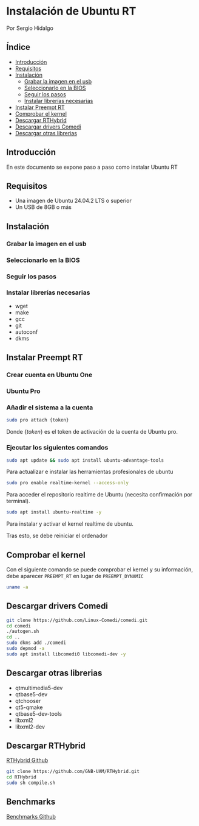 # Instalación de Ubuntu RT

Por Sergio Hidalgo

## Índice
  - [Introducción](#introducción)
  - [Requisitos](#requisitos)
  - [Instalación](#instalación)
    - [Grabar la imagen en el usb](#grabar-la-imagen-en-el-usb)
    - [Seleccionarlo en la BIOS](#seleccionarlo-en-la-BIOS)
    - [Seguir los pasos](#seguir-los-pasos)
    - [Instalar librerías necesarias](#instalar-librerías-necesarias)
  - [Instalar Preempt RT](#instalar-preempt-rt)
  - [Comprobar el kernel](#comprobar-el-kernel)
  - [Descargar RTHybrid](#descargar-rthybrid)
  - [Descargar drivers Comedi](#descargar-drivers-comedi)
  - [Descargar otras librerias](#descargar-otras-librerias)


## Introducción
En este documento se expone paso a paso como instalar Ubuntu RT

## Requisitos
- Una imagen de Ubuntu 24.04.2 LTS o superior
- Un USB de 8GB o más


## Instalación

### Grabar la imagen en el usb

### Seleccionarlo en la BIOS

### Seguir los pasos

### Instalar librerías necesarias
- wget
- make
- gcc
- git
- autoconf
- dkms


## Instalar Preempt RT

### Crear cuenta en Ubuntu One

### Ubuntu Pro

### Añadir el sistema a la cuenta

```bash
sudo pro attach {token}
```

Donde $\{token\}$ es el token de activación de la cuenta de Ubuntu pro.

### Ejecutar los siguientes comandos

```bash
sudo apt update && sudo apt install ubuntu-advantage-tools
```

Para actualizar e instalar las herramientas profesionales de ubuntu

```bash
sudo pro enable realtime-kernel --access-only
```

Para acceder el repositorio realtime de Ubuntu (necesita confirmación por terminal).

```bash
sudo apt install ubuntu-realtime -y
```
Para instalar y activar el kernel realtime de ubuntu.

Tras esto, se debe reiniciar el ordenador


## Comprobar el kernel

Con el siguiente comando se puede comprobar el kernel y su información, debe aparecer `PREEMPT_RT` en lugar de `PREEMPT_DYNAMIC`

```bash
uname -a
```


## Descargar drivers Comedi

```bash
git clone https://github.com/Linux-Comedi/comedi.git
cd comedi
./autogen.sh
cd ..
sudo dkms add ./comedi
sudo depmod -a
sudo apt install libcomedi0 libcomedi-dev -y
```
## Descargar otras librerias
- qtmultimedia5-dev
- qtbase5-dev
- qtchooser
- qt5-qmake
- qtbase5-dev-tools
- libxml2
- libxml2-dev

## Descargar RTHybrid
[RTHybrid Github](https://github.com/GNB-UAM/RTHybrid)


```bash
git clone https://github.com/GNB-UAM/RTHybrid.git
cd RTHybrid
sudo sh compile.sh
```


## Benchmarks
[Benchmarks Github](https://github.com/RoyVII/Latency_tests)
